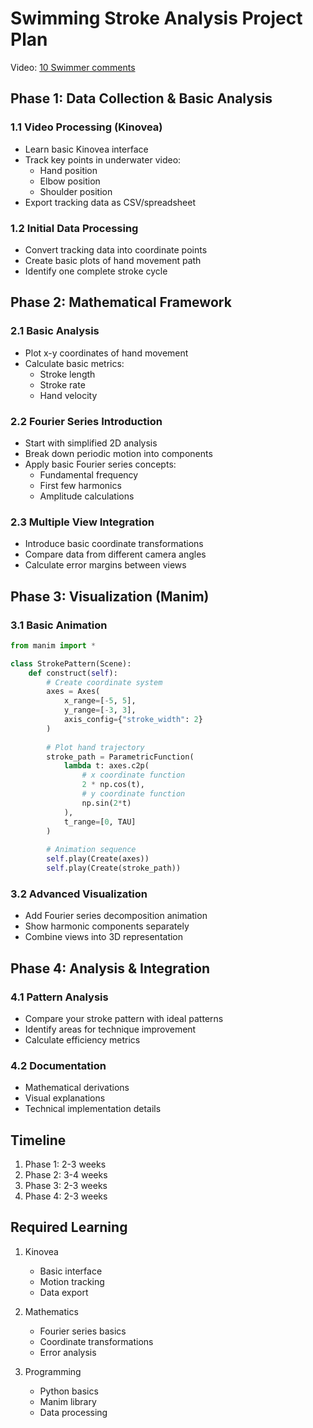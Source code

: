 # Swimming Stroke Analysis Project Plan

Video: [10 Swimmer comments](https://www.youtube.com/watch?v=FpovhbAg9jk)

## Phase 1: Data Collection & Basic Analysis
### 1.1 Video Processing (Kinovea)
- Learn basic Kinovea interface
- Track key points in underwater video:
  * Hand position
  * Elbow position
  * Shoulder position
- Export tracking data as CSV/spreadsheet

### 1.2 Initial Data Processing
- Convert tracking data into coordinate points
- Create basic plots of hand movement path
- Identify one complete stroke cycle

## Phase 2: Mathematical Framework
### 2.1 Basic Analysis
- Plot x-y coordinates of hand movement
- Calculate basic metrics:
  * Stroke length
  * Stroke rate
  * Hand velocity

### 2.2 Fourier Series Introduction
- Start with simplified 2D analysis
- Break down periodic motion into components
- Apply basic Fourier series concepts:
  * Fundamental frequency
  * First few harmonics
  * Amplitude calculations

### 2.3 Multiple View Integration
- Introduce basic coordinate transformations
- Compare data from different camera angles
- Calculate error margins between views

## Phase 3: Visualization (Manim)
### 3.1 Basic Animation
```python
from manim import *

class StrokePattern(Scene):
    def construct(self):
        # Create coordinate system
        axes = Axes(
            x_range=[-5, 5],
            y_range=[-3, 3],
            axis_config={"stroke_width": 2}
        )
        
        # Plot hand trajectory
        stroke_path = ParametricFunction(
            lambda t: axes.c2p(
                # x coordinate function
                2 * np.cos(t),
                # y coordinate function
                np.sin(2*t)
            ),
            t_range=[0, TAU]
        )
        
        # Animation sequence
        self.play(Create(axes))
        self.play(Create(stroke_path))
```

### 3.2 Advanced Visualization
- Add Fourier series decomposition animation
- Show harmonic components separately
- Combine views into 3D representation

## Phase 4: Analysis & Integration
### 4.1 Pattern Analysis
- Compare your stroke pattern with ideal patterns
- Identify areas for technique improvement
- Calculate efficiency metrics

### 4.2 Documentation
- Mathematical derivations
- Visual explanations
- Technical implementation details

## Timeline
1. Phase 1: 2-3 weeks
2. Phase 2: 3-4 weeks
3. Phase 3: 2-3 weeks
4. Phase 4: 2-3 weeks

## Required Learning
1. Kinovea
   - Basic interface
   - Motion tracking
   - Data export

2. Mathematics
   - Fourier series basics
   - Coordinate transformations
   - Error analysis

3. Programming
   - Python basics
   - Manim library
   - Data processing
